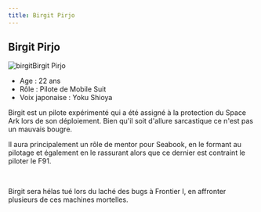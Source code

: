 ```yaml
---
title: Birgit Pirjo
---
```


Birgit Pirjo
------------

![birgit](/images/stories/saga/F91/persos/fed/birgit.jpg)Birgit Pirjo  
- Age : 22 ans  
- Rôle : Pilote de Mobile Suit  
- Voix japonaise : Yoku Shioya


Birgit est un pilote expérimenté qui a été assigné à la protection du Space Ark lors de son déploiement. Bien qu'il soit d'allure sarcastique ce n'est pas un mauvais bougre.


Il aura principalement un rôle de mentor pour Seabook, en le formant au pilotage et également en le rassurant alors que ce dernier est contraint le piloter le F91.


 


Birgit sera hélas tué lors du laché des bugs à Frontier I, en affronter plusieurs de ces machines mortelles.

